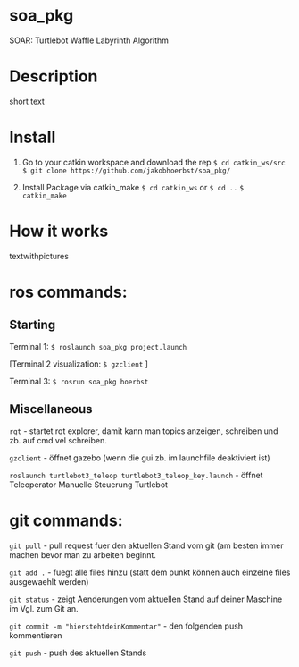 # soa_pkg
SOAR: Turtlebot Waffle Labyrinth Algorithm


# Description
short text

# Install

1. Go to your catkin workspace and download the rep
`$ cd catkin_ws/src`
`$ git clone https://github.com/jakobhoerbst/soa_pkg/`

2. Install Package via catkin_make
`$ cd catkin_ws` or `$ cd ..`
`$ catkin_make`

# How it works
textwithpictures


# ros commands:
## Starting
Terminal 1: `$ roslaunch soa_pkg project.launch`

[Terminal 2 visualization: `$ gzclient` ]

Terminal 3: `$ rosrun soa_pkg hoerbst`


## Miscellaneous 


`rqt`       - startet rqt explorer, damit kann man topics anzeigen, schreiben und zb. auf cmd vel schreiben. 

`gzclient`  - öffnet gazebo (wenn die gui zb. im launchfile deaktiviert ist) 

`roslaunch turtlebot3_teleop turtlebot3_teleop_key.launch` - öffnet Teleoperator Manuelle Steuerung Turtlebot


# git commands: 

`git pull` - pull request fuer den aktuellen Stand vom git (am besten immer machen bevor man zu arbeiten beginnt. 

`git add .` - fuegt alle files hinzu (statt dem punkt können auch einzelne files ausgewaehlt werden) 

`git status` - zeigt Aenderungen vom aktuellen Stand auf deiner Maschine im Vgl. zum Git an. 

`git commit -m "hierstehtdeinKommentar"` - den folgenden push kommentieren

`git push` - push des aktuellen Stands

